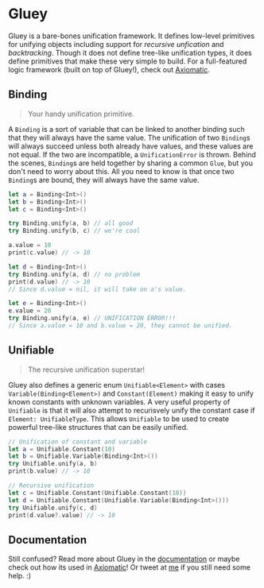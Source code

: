 # Gluey

Gluey is a bare-bones unification framework. It defines low-level primitives for unifying objects including support for *recursive unfication* and *backtracking*. Though it does not define tree-like unification types, it does define primitives that make these very simple to build. For a full-featured logic framework (built on top of Gluey!), check out [Axiomatic](https://github.com/JadenGeller/Axiomatic).

## Binding

> Your handy unification primitive.

A `Binding` is a sort of variable that can be linked to another binding such that they will always have the same value. The unification of two `Binding`s will always succeed unless both already have values, and these values are not equal. If the two are incompatible, a `UnificationError` is thrown. Behind the scenes, `Binding`s are held together by sharing a common `Glue`, but you don't need to worry about this. All you need to know is that once two `Binding`s are bound, they will always have the same value.

```swift
let a = Binding<Int>()
let b = Binding<Int>()
let c = Binding<Int>()

try Binding.unify(a, b) // all good
try Binding.unify(b, c) // we're cool

a.value = 10
print(c.value) // -> 10

let d = Binding<Int>()
try Binding.unify(a, d) // no problem
print(d.value) // -> 10
// Since d.value = nil, it will take on a's value.

let e = Binding<Int>()
e.value = 20
try Binding.unify(a, e) // UNIFICATION ERROR!!!
// Since a.value = 10 and b.value = 20, they cannot be unified.
```

## Unifiable

> The recursive unification superstar!

Gluey also defines a generic enum `Unifiable<Element>` with cases `Variable(Binding<Element>)` and `Constant(Element)` making it easy to unify known constants with unknown variables. A very useful property of `Unifiable` is that it will also attempt to recurisvely unify the constant case if `Element: UnifiableType`. This allows `Unifiable` to be used to create powerful tree-like structures that can be easily unified.

```swift
// Unification of constant and variable
let a = Unifiable.Constant(10)
let b = Unifiable.Variable(Binding<Int>())
try Unifiable.unify(a, b)
print(b.value) // -> 10

// Recursive unification
let c = Unifiable.Constant(Unifiable.Constant(10))
let d = Unifiable.Constant(Unifiable.Variable(Binding<Int>()))
try Unifiable.unify(c, d)
print(d.value?.value) // -> 10
```

## Documentation

Still confused? Read more about Gluey in the [documentation](http://jadengeller.github.io/Gluey/docs/index.html) or maybe check out how its used in [Axiomatic](https://github.com/JadenGeller/Axiomatic)! Or tweet at [me](https://twitter.com/jadengeller) if you still need some help. :)
